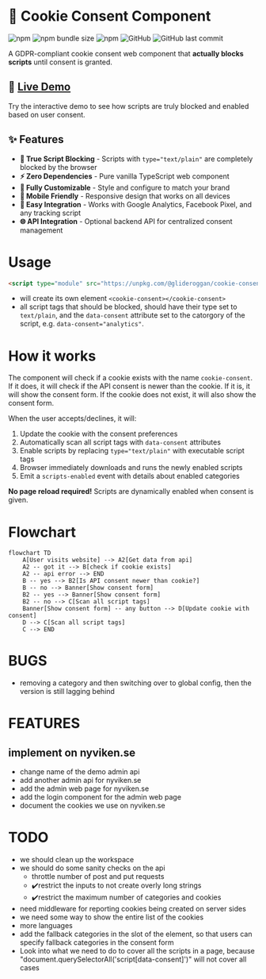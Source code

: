 # 🍪 Cookie Consent Component

![npm](https://img.shields.io/npm/v/@glideroggan/cookie-consent?style=flat-square)
![npm bundle size](https://img.shields.io/bundlephobia/min/@glideroggan/cookie-consent?style=flat-square)
![npm](https://img.shields.io/npm/dt/@glideroggan/cookie-consent?style=flat-square)
![GitHub](https://img.shields.io/github/license/glideroggan/cookieConsent?style=flat-square)
![GitHub last commit](https://img.shields.io/github/last-commit/glideroggan/cookieConsent?style=flat-square)

A GDPR-compliant cookie consent web component that **actually blocks scripts** until consent is granted.

## 🚀 [Live Demo](https://glideroggan.github.io/cookieConsent/)

Try the interactive demo to see how scripts are truly blocked and enabled based on user consent.

## ✨ Features

- **🚫 True Script Blocking** - Scripts with `type="text/plain"` are completely blocked by the browser
- **⚡ Zero Dependencies** - Pure vanilla TypeScript web component  
- **🎨 Fully Customizable** - Style and configure to match your brand
- **📱 Mobile Friendly** - Responsive design that works on all devices
- **🔧 Easy Integration** - Works with Google Analytics, Facebook Pixel, and any tracking script
- **🌐 API Integration** - Optional backend API for centralized consent management

# Usage
```html
<script type="module" src="https://unpkg.com/@glideroggan/cookie-consent/dist/cookie-consent.esm.js"></script>
```
- will create its own element `<cookie-consent></cookie-consent>`
- all script tags that should be blocked, should have their type set to `text/plain`, and the `data-consent` attribute set to the catorgory of the script, e.g. `data-consent="analytics"`.

# How it works
The component will check if a cookie exists with the name `cookie-consent`. If it does, it will check if the API consent is newer than the cookie. If it is, it will show the consent form. If the cookie does not exist, it will also show the consent form.

When the user accepts/declines, it will:
1. Update the cookie with the consent preferences
2. Automatically scan all script tags with `data-consent` attributes
3. Enable scripts by replacing `type="text/plain"` with executable script tags
4. Browser immediately downloads and runs the newly enabled scripts
5. Emit a `scripts-enabled` event with details about enabled categories

**No page reload required!** Scripts are dynamically enabled when consent is given.

# Flowchart
```mermaid
flowchart TD
    A[User visits website] --> A2[Get data from api]
    A2 -- got it --> B[check if cookie exists]
    A2 -- api error --> END
    B -- yes --> B2[Is API consent newer than cookie?]
    B -- no --> Banner[Show consent form]
    B2 -- yes --> Banner[Show consent form]
    B2 -- no --> C[Scan all script tags]
    Banner[Show consent form] -- any button --> D[Update cookie with consent]
    D --> C[Scan all script tags]
    C --> END
```

# BUGS
- removing a category and then switching over to global config, then the version is still lagging behind

# FEATURES
## implement on nyviken.se
- change name of the demo admin api
- add another admin api for nyviken.se
- add the admin web page for nyviken.se
- add the login component for the admin web page
- document the cookies we use on nyviken.se

# TODO

- we should clean up the workspace
- we should do some sanity checks on the api
  - throttle number of post and put requests
  - ✔️restrict the inputs to not create overly long strings
  - ✔️restrict the maximum number of categories and cookies
- need middleware for reporting cookies being created on server sides
- we need some way to show the entire list of the cookies
- more languages
- add the fallback categories in the slot of the element, so that users can specify fallback categories in the consent form
- Look into what we need to do to cover all the scripts in a page, because "document.querySelectorAll('script[data-consent]')" will not cover all cases